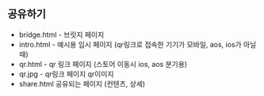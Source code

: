 ## 공유하기
- bridge.html - 브릿지 페이지
- intro.html - 예시용 임시 페이지 (qr링크로 접속한 기기가 모바일, aos, ios가 아닐때)
- qr.html - qr 링크 페이지 (스토어 이동시 ios, aos 분기용)
- qr.jpg - qr링크 페이지 qr이미지
- share.html 공유되는 페이지 (컨텐츠, 상세)
